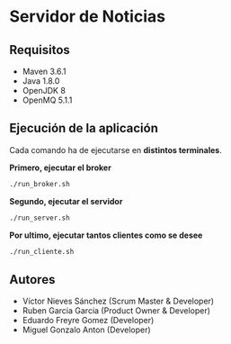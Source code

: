 # Servidor de Noticias

## Requisitos
- Maven 3.6.1
- Java 1.8.0
- OpenJDK 8
- OpenMQ 5.1.1

## Ejecución de la aplicación
Cada comando ha de ejecutarse en **distintos terminales**.

**Primero, ejecutar el broker**
```sh
./run_broker.sh
```
**Segundo, ejecutar el servidor**
```sh
./run_server.sh
```
**Por ultimo, ejecutar tantos clientes como se desee**
```sh
./run_cliente.sh
```
## Autores
- Víctor Nieves Sánchez (Scrum Master & Developer)
- Ruben Garcia Garcia (Product Owner & Developer)
- Eduardo Freyre Gomez (Developer)
- Miguel Gonzalo Anton (Developer)
